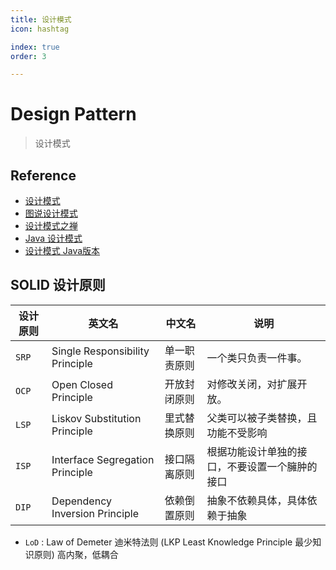 ```yaml
---
title: 设计模式
icon: hashtag

index: true
order: 3

---
```


# Design Pattern
> 设计模式

<!-- more -->

## Reference

- [设计模式](https://refactoringguru.cn/design-patterns/catalog)
- [图说设计模式](https://github.com/me115/design_patterns)
- [设计模式之禅](http://static.kancloud.cn/sstd521/design/193489)
- [Java 设计模式](http://c.biancheng.net/design_pattern)
- [设计模式 Java版本](https://github.com/quanke/design-pattern-java)

## SOLID 设计原则

  | 设计原则 | 英文名 | 中文名 | 说明 
  | --- | --- | --- | ---
  | `SRP` | Single Responsibility Principle   | 单一职责原则  | 一个类只负责一件事。
  | `OCP` | Open Closed Principle             | 开放封闭原则  | 对修改关闭，对扩展开放。
  | `LSP` | Liskov Substitution Principle     | 里式替换原则  | 父类可以被子类替换，且功能不受影响
  | `ISP` | Interface Segregation Principle   | 接口隔离原则  | 根据功能设计单独的接口，不要设置一个臃肿的接口
  | `DIP` | Dependency Inversion Principle    | 依赖倒置原则  | 抽象不依赖具体，具体依赖于抽象

- `LoD` : Law of Demeter 迪米特法则 (LKP Least Knowledge Principle 最少知识原则) 高内聚，低耦合